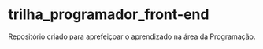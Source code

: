 # trilha_programador_front-end
Repositório criado para aprefeiçoar o aprendizado na área da Programação.
